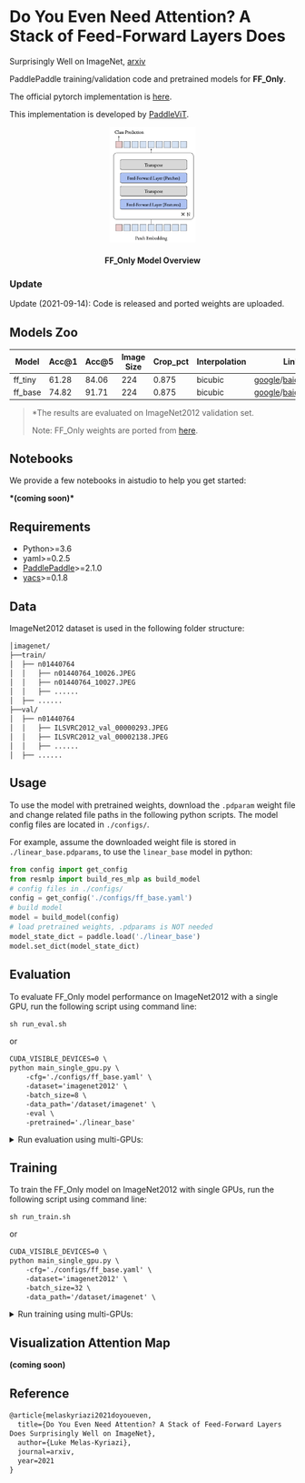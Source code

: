 # Do You Even Need Attention? A Stack of Feed-Forward Layers Does
Surprisingly Well on ImageNet, [arxiv](https://arxiv.org/abs/2105.02723) 

PaddlePaddle training/validation code and pretrained models for **FF_Only**.

The official pytorch implementation is [here](https://github.com/lukemelas/do-you-even-need-attention).


This implementation is developed by [PaddleViT](https://github.com/BR-IDL/PaddleViT.git).

<p align="center">
<img src="./ffonly.png" alt="drawing" width="30%" height="30%"/>
    <h4 align="center">FF_Only Model Overview</h4>
</p>





### Update 
Update (2021-09-14): Code is released and ported weights are uploaded.

## Models Zoo

| Model                          | Acc@1 | Acc@5 | Image Size | Crop_pct | Interpolation | Link |
|--------------------------------|-------|-------|------------|----------|--------------|---------------|
| ff_tiny            | 61.28 | 84.06 | 224        | 0.875    | bicubic       | [google](https://drive.google.com/file/d/14bPRCwuY_nT852fBZxb9wzXzbPWNfbCG/view?usp=sharing)/[baidu](https://pan.baidu.com/s/1nNE4Hh1Nrzl7FEiyaZutDA)(mjgd) |
| ff_base       | 74.82 | 91.71 | 224        | 0.875      | bicubic      | [google](https://drive.google.com/file/d/1DHUg4oCi41ELazPCvYxCFeShPXE4wU3p/view?usp=sharing)/[baidu](https://pan.baidu.com/s/1l-h6Cq4B8kZRvHKDTzhhUg)(m1jc) |

> *The results are evaluated on ImageNet2012 validation set.
>
> Note: FF_Only weights are ported from [here](https://github.com/lukemelas/do-you-even-need-attention).



## Notebooks
We provide a few notebooks in aistudio to help you get started:

**\*(coming soon)\***


## Requirements
- Python>=3.6
- yaml>=0.2.5
- [PaddlePaddle](https://www.paddlepaddle.org.cn/documentation/docs/en/install/index_en.html)>=2.1.0
- [yacs](https://github.com/rbgirshick/yacs)>=0.1.8

## Data 
ImageNet2012 dataset is used in the following folder structure:
```
│imagenet/
├──train/
│  ├── n01440764
│  │   ├── n01440764_10026.JPEG
│  │   ├── n01440764_10027.JPEG
│  │   ├── ......
│  ├── ......
├──val/
│  ├── n01440764
│  │   ├── ILSVRC2012_val_00000293.JPEG
│  │   ├── ILSVRC2012_val_00002138.JPEG
│  │   ├── ......
│  ├── ......
```

## Usage
To use the model with pretrained weights, download the `.pdparam` weight file and change related file paths in the following python scripts. The model config files are located in `./configs/`.

For example, assume the downloaded weight file is stored in `./linear_base.pdparams`, to use the `linear_base` model in python:
```python
from config import get_config
from resmlp import build_res_mlp as build_model
# config files in ./configs/
config = get_config('./configs/ff_base.yaml')
# build model
model = build_model(config)
# load pretrained weights, .pdparams is NOT needed
model_state_dict = paddle.load('./linear_base')
model.set_dict(model_state_dict)
```

## Evaluation
To evaluate FF_Only model performance on ImageNet2012 with a single GPU, run the following script using command line:
```shell
sh run_eval.sh
```
or
```shell
CUDA_VISIBLE_DEVICES=0 \
python main_single_gpu.py \
    -cfg='./configs/ff_base.yaml' \
    -dataset='imagenet2012' \
    -batch_size=8 \
    -data_path='/dataset/imagenet' \
    -eval \
    -pretrained='./linear_base'
```

<details>

<summary>
Run evaluation using multi-GPUs:
</summary>


```shell
sh run_eval_multi.sh
```
or
```shell
CUDA_VISIBLE_DEVICES=4,5,6,7 \
python main_multi_gpu.py \
    -cfg='./configs/ff_base.yaml' \
    -dataset='imagenet2012' \
    -batch_size=16 \
    -data_path='/dataset/imagenet' \
    -eval \
    -pretrained='./linear_base'
```

</details>

## Training
To train the FF_Only model on ImageNet2012 with single GPUs, run the following script using command line:
```shell
sh run_train.sh
```
or
```shell
CUDA_VISIBLE_DEVICES=0 \
python main_single_gpu.py \
    -cfg='./configs/ff_base.yaml' \
    -dataset='imagenet2012' \
    -batch_size=32 \
    -data_path='/dataset/imagenet' \
```

<details>
<summary>
Run training using multi-GPUs:
</summary>


```shell
sh run_train_multi.sh
```
or
```shell
CUDA_VISIBLE_DEVICES=0,1,2,3 \
python main_multi_gpu.py \
    -cfg='./configs/ff_base.yaml' \
    -dataset='imagenet2012' \
    -batch_size=16 \
    -data_path='/dataset/imagenet' \ 
```

</details>


## Visualization Attention Map
**(coming soon)**

## Reference
```
@article{melaskyriazi2021doyoueven,
  title={Do You Even Need Attention? A Stack of Feed-Forward Layers Does Surprisingly Well on ImageNet},
  author={Luke Melas-Kyriazi},
  journal=arxiv,
  year=2021
}
```

